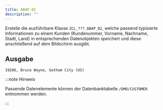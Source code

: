 ```yaml
---
title: ABAP-02
description: ""
---
```


Erstelle die ausführbare Klasse `ZCL_???_ABAP_02`, welche passend typisierte Informationen zu einem Kunden (Kundenummer, Vorname, Nachname, Stadt, Land) in entsprechenden Datenobjekten speichert und diese anschließend auf dem Bildschirm ausgibt.

## Ausgabe

```
19286, Bruce Wayne, Gotham City (US)
```

:::note Hinweis

Passende Datenelemente können der Datenbanktabelle `/DMO/CUSTOMER` entnommen werden.

:::
